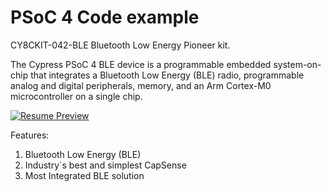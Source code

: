# PSoC 4 Code example
CY8CKIT-042-BLE Bluetooth Low Energy Pioneer kit.


The Cypress PSoC 4 BLE device is a programmable embedded system-on-chip that integrates a Bluetooth Low Energy (BLE) 
radio, programmable analog and digital peripherals, memory, and an Arm Cortex-M0 microcontroller on a single chip.

[![Resume Preview](http://www.cypress.com/sites/default/files/media-embed/1592591/BB%20256K%20PSoC-new.jpg)](https://blackrockdigital.github.io/startbootstrap-resume/)

Features:

1. Bluetooth Low Energy (BLE)
2. Industry´s best and simplest CapSense
3. Most Integrated BLE solution
